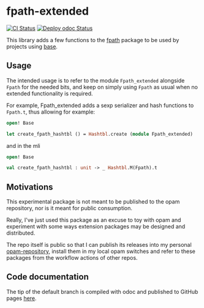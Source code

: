 # fpath-extended

[![CI Status](https://github.com/mbarbin/fpath-extended/workflows/ci/badge.svg)](https://github.com/mbarbin/fpath-extended/actions/workflows/ci.yml)
[![Deploy odoc Status](https://github.com/mbarbin/fpath-extended/workflows/deploy-odoc/badge.svg)](https://github.com/mbarbin/fpath-extended/actions/workflows/deploy-odoc.yml)

This library adds a few functions to the
[fpath](https://opam.ocaml.org/packages/fpath/) package to be used by projects
using [base](https://opam.ocaml.org/packages/base/).

## Usage

The intended usage is to refer to the module `Fpath_extended` alongside `Fpath`
for the needed bits, and keep on simply using `Fpath` as usual when no extended
functionality is required.

For example, Fpath_extended adds a sexp serializer and hash functions to
`Fpath.t`, thus allowing for example:

```ocaml file=example.ml
open! Base

let create_fpath_hashtbl () = Hashtbl.create (module Fpath_extended)
```

and in the mli

```ocaml file=example.mli
open! Base

val create_fpath_hashtbl : unit -> _ Hashtbl.M(Fpath).t
```

## Motivations

This experimental package is not meant to be published to the opam repository,
nor is it meant for public consumption.

Really, I've just used this package as an excuse to toy with opam and experiment
with some ways extension packages may be designed and distributed.

The repo itself is public so that I can publish its releases into my personal
[opam-repository](https://github.com/mbarbin/opam-repository), install them in
my local opam switches and refer to these packages from the workflow actions of
other repos.

## Code documentation

The tip of the default branch is compiled with odoc and published to
GitHub pages [here](https://mbarbin.github.io/fpath-extended/).
